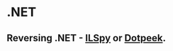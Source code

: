 # .NET

## Reversing .NET - [ILSpy](https://github.com/icsharpcode/ILSpy) or [Dotpeek](https://www.jetbrains.com/decompiler/).

